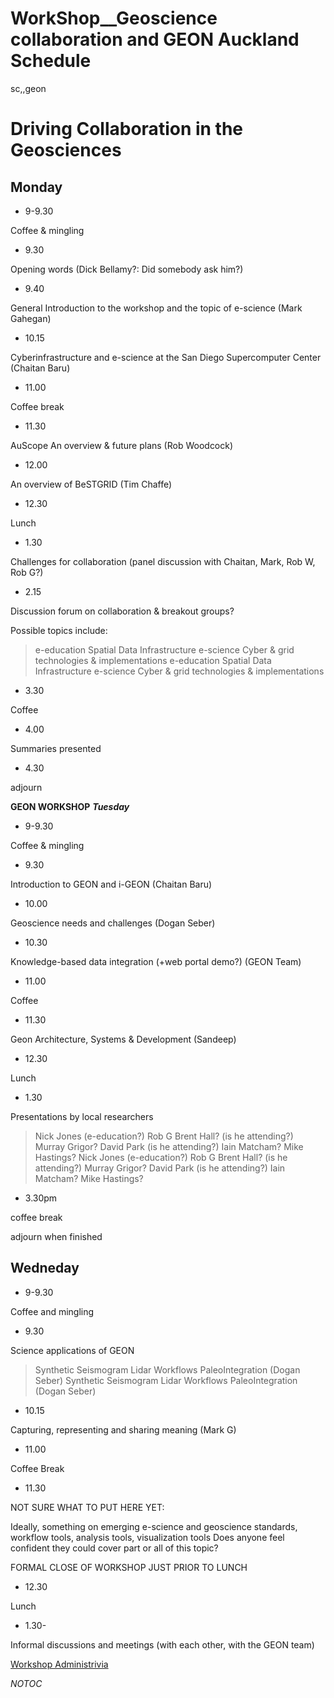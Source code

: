 # WorkShop__Geoscience collaboration and GEON Auckland Schedule

sc,,geon

# Driving Collaboration in the Geosciences

## Monday

- 9-9.30

Coffee & mingling
- 9.30

Opening words (Dick Bellamy?: Did somebody ask him?)
- 9.40

General Introduction to the workshop and the topic of e-science  (Mark Gahegan)
- 10.15

Cyberinfrastructure and e-science at the San Diego Supercomputer Center  (Chaitan Baru)
- 11.00

Coffee break
- 11.30

AuScope  An overview & future plans  (Rob Woodcock)
- 12.00

An overview of BeSTGRID (Tim Chaffe)
- 12.30

Lunch
- 1.30

Challenges for collaboration (panel discussion with Chaitan, Mark, Rob W, Rob G?)
- 2.15

Discussion forum on collaboration & breakout groups?

Possible topics include:


>  e-education
>  Spatial Data Infrastructure
>  e-science
>  Cyber & grid technologies & implementations
>  e-education
>  Spatial Data Infrastructure
>  e-science
>  Cyber & grid technologies & implementations

- 3.30

Coffee
- 4.00

Summaries presented
- 4.30

adjourn

**GEON WORKSHOP**
***Tuesday***
- 9-9.30

Coffee & mingling
- 9.30

Introduction to GEON and i-GEON  (Chaitan Baru)
- 10.00

Geoscience needs and challenges  (Dogan Seber)
- 10.30

Knowledge-based data integration (+web portal demo?)  (GEON Team)
- 11.00

Coffee
- 11.30

Geon Architecture, Systems & Development  (Sandeep)
- 12.30

Lunch
- 1.30

Presentations by local researchers


>  Nick Jones (e-education?)
>  Rob G
>  Brent Hall?  (is he attending?)
>  Murray Grigor?
>  David Park (is he attending?)
>  Iain Matcham?
>  Mike Hastings?
>  Nick Jones (e-education?)
>  Rob G
>  Brent Hall?  (is he attending?)
>  Murray Grigor?
>  David Park (is he attending?)
>  Iain Matcham?
>  Mike Hastings?

- 3.30pm

coffee break

adjourn when finished

## Wedneday

- 9-9.30

Coffee and mingling
- 9.30

Science applications of GEON


>  Synthetic Seismogram
>  Lidar Workflows
>  PaleoIntegration (Dogan Seber)
>  Synthetic Seismogram
>  Lidar Workflows
>  PaleoIntegration (Dogan Seber)

- 10.15

Capturing, representing and sharing meaning  (Mark G)
- 11.00

Coffee Break
- 11.30

NOT SURE WHAT TO PUT HERE YET: 

Ideally, something on emerging e-science and geoscience standards, workflow tools, analysis tools, visualization tools   Does anyone feel confident they could cover part or all of this topic?

FORMAL CLOSE OF WORKSHOP JUST PRIOR TO LUNCH
- 12.30

Lunch
- 1.30-

Informal discussions and meetings (with each other, with the GEON team)

[Workshop Administrivia](/wiki/spaces/BeSTGRID/pages/3818228895)

_*NOTOC*_
